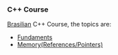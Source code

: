 ### C++ Course 

[Brasilian](https://www.udemy.com/course/cpp-essencial/) C++ Course, the topics are:

* [Fundaments](https://github.com/robsonoduarte/learn-c-cpp/tree/master/cpp-course/fundaments)
* [Memory(References/Pointers)](https://github.com/robsonoduarte/learn-c-cpp/tree/master/cpp-course/memory)
